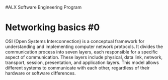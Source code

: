 #ALX Software Engineering Program
#  Networking basics #0

OSI (Open Systems Interconnection) is a conceptual framework for understanding and implementing computer network protocols. It divides the communication process into seven layers, each responsible for a specific aspect of communication. These layers include physical, data link, network, transport, session, presentation, and application layers. This model allows different systems to communicate with each other, regardless of their hardware or software differences.
